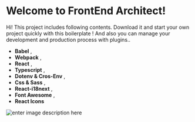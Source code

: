 

# Welcome to FrontEnd Architect!

Hi! This project includes following contents. Download it and start your own project quickly with this boilerplate ! And also you can manage your development and production process with plugins..
  - **Babel** , 
  - **Webpack**  ,  
  - **React** ,
  - **Typescript** ,
  - **Dotenv & Cros-Env** ,
  - **Css & Sass** ,
  - **React-i18next** ,
  - **Font Awesome** ,
  - **React Icons**
 
 
 ![enter image description here](https://i.hizliresim.com/5VjfI5.jpg)
 
